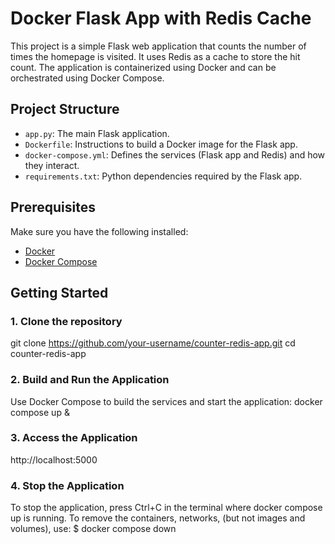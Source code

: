# Docker Flask App with Redis Cache

This project is a simple Flask web application that counts the number of times the homepage is visited. It uses Redis as a cache to store the hit count. The application is containerized using Docker and can be orchestrated using Docker Compose.

## Project Structure

- `app.py`: The main Flask application.
- `Dockerfile`: Instructions to build a Docker image for the Flask app.
- `docker-compose.yml`: Defines the services (Flask app and Redis) and how they interact.
- `requirements.txt`: Python dependencies required by the Flask app.

## Prerequisites

Make sure you have the following installed:

- [Docker](https://www.docker.com/get-started)
- [Docker Compose](https://docs.docker.com/compose/install/)

## Getting Started

### 1. Clone the repository


git clone https://github.com/your-username/counter-redis-app.git
cd counter-redis-app

### 2. Build and Run the Application
Use Docker Compose to build the services and start the application:
docker compose up &

### 3.  Access the Application
http://localhost:5000

### 4. Stop the Application
To stop the application, press Ctrl+C in the terminal where docker compose up is running. To remove the containers, networks, (but not images and volumes), use:
$ docker compose down


